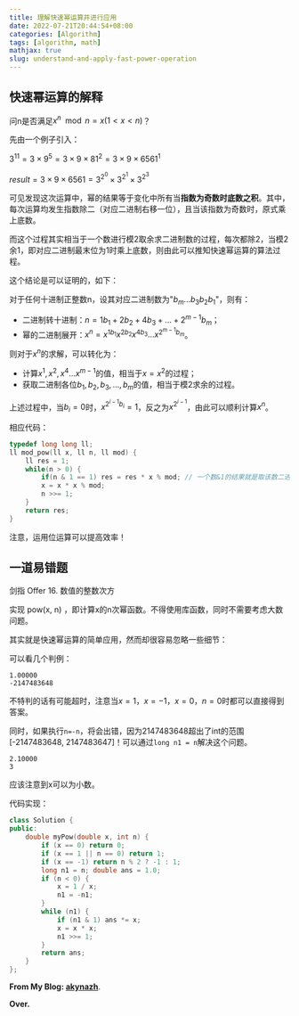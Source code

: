```yaml
---
title: 理解快速幂运算并进行应用
date: 2022-07-21T20:44:54+08:00
categories: [Algorithm]
tags: [algorithm, math]
mathjax: true
slug: understand-and-apply-fast-power-operation
---
```


## 快速幂运算的解释

问n是否满足$x^n \mod n = x (1 < x < n)$？

先由一个例子引入：

$3^{11} = 3 \times 9^5 = 3 \times 9 \times 81^2 = 3 \times 9 \times 6561^1$

$result = 3 \times 9 \times 6561 = 3^{2^0} \times 3^{2^1} \times 3^{2^3}$

可见发现这次运算中，幂的结果等于变化中所有当**指数为奇数时底数之积**。其中，每次运算均发生指数除二（对应二进制右移一位），且当该指数为奇数时，原式乘上底数。

而这个过程其实相当于一个数进行模2取余求二进制数的过程，每次都除2，当模2余1，即对应二进制最末位为1时乘上底数，则由此可以推知快速幂运算的算法过程。

这个结论是可以证明的，如下：

对于任何十进制正整数n，设其对应二进制数为"$b_m...b_3b_2b_1$"，则有：
- 二进制转十进制：$n = 1b_1+2b_2+4b_3+...+2^{m-1}b_m$；
- 幂的二进制展开：$x^n = x^{1b_1}x^{2b_2}x^{4b_3}...x^{2^{m-1}b_m}$。

则对于$x^n$的求解，可以转化为：

- 计算$x^1,x^2,x^4...x^{m-1}$的值，相当于$x=x^2$的过程；
- 获取二进制各位$b_1,b_2,b_3,...,b_m$的值，相当于模2求余的过程。

上述过程中，当$b_i=0$时，$x^{2^{i-1}b_i}=1$，反之为$x^{2^{i-1}}$，由此可以顺利计算$x^n$。


相应代码：

```cpp
typedef long long ll;
ll mod_pow(ll x, ll n, ll mod) {
	ll res = 1;
	while(n > 0) {
		if(n & 1 == 1) res = res * x % mod; // 一个数&1的结果就是取该数二进制的最末位
		x = x * x % mod;
		n >>= 1;
	}	
	return res;
}
```
注意，运用位运算可以提高效率！

## 一道易错题

剑指 Offer 16. 数值的整数次方

实现 pow(x, n) ，即计算x的n次幂函数。不得使用库函数，同时不需要考虑大数问题。

其实就是快速幂运算的简单应用，然而却很容易忽略一些细节：

可以看几个判例：

```
1.00000
-2147483648
```

不特判的话有可能超时，注意当$x=1，x=-1，x=0，n=0$时都可以直接得到答案。

同时，如果执行`n=-n`，将会出错，因为2147483648超出了int的范围[-2147483648, 2147483647]！可以通过`long n1 = n`解决这个问题。

```
2.10000
3
```
应该注意到x可以为小数。

代码实现：

```cpp
class Solution {
public:
    double myPow(double x, int n) {
		if (x == 0) return 0;
        if (x == 1 || n == 0) return 1;
        if (x == -1) return n % 2 ? -1 : 1;
        long n1 = n; double ans = 1.0;
        if (n < 0) {
            x = 1 / x;
            n1 = -n1;
        }
        while (n1) {
            if (n1 & 1) ans *= x;
            x = x * x;
            n1 >>= 1;
        }
        return ans;
    }
};
```

**From My Blog: [akynazh](https://akynazh.site)**.

**Over.**
